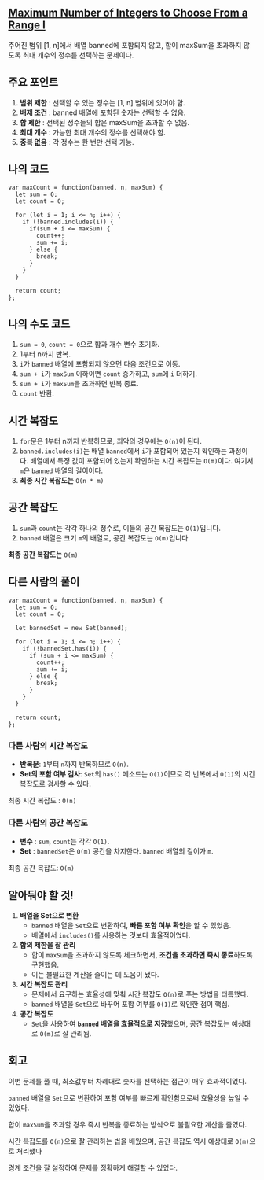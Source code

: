 ## [**Maximum Number of Integers to Choose From a Range I**](https://leetcode.com/problems/maximum-number-of-integers-to-choose-from-a-range-i/)

주어진 범위 [1, n]에서 배열 banned에 포함되지 않고, 합이 maxSum을 초과하지 않도록 최대 개수의 정수를 선택하는 문제이다.

## 주요 포인트

1. **범위 제한** : 선택할 수 있는 정수는 [1, n] 범위에 있어야 함.
2. **배제 조건** : banned 배열에 포함된 숫자는 선택할 수 없음.
3. **합 제한** : 선택된 정수들의 합은 maxSum을 초과할 수 없음.
4. **최대 개수** : 가능한 최대 개수의 정수를 선택해야 함.
5. **중복 없음** : 각 정수는 한 번만 선택 가능.

## 나의 코드

```tsx
var maxCount = function(banned, n, maxSum) {
  let sum = 0;
  let count = 0;
  
  for (let i = 1; i <= n; i++) {
    if (!banned.includes(i)) {
      if(sum + i <= maxSum) {
        count++;
        sum += i;
      } else {
        break;
      }
    }
  }
  
  return count;
};
```

## 나의 수도 코드

1. `sum = 0`, `count = 0`으로 합과 개수 변수 초기화.
2. 1부터 n까지 반복.
3. `i`가 `banned` 배열에 포함되지 않으면 다음 조건으로 이동.
4. `sum + i`가 `maxSum` 이하이면 `count` 증가하고, `sum`에 `i` 더하기.
5. `sum + i`가 `maxSum`을 초과하면 반복 종료.
6. `count` 반환.

## 시간 복잡도

1. `for`문은 1부터 n까지 반복하므로, 최악의 경우에는 `O(n)`이 된다.
2. `banned.includes(i)`는 배열 `banned`에서 `i`가 포함되어 있는지 확인하는 과정이다.
배열에서 특정 값이 포함되어 있는지 확인하는 시간 복잡도는 `O(m)`이다.
여기서 `m`은 `banned` 배열의 길이이다.
3. **최종 시간 복잡도는** `O(n * m)`

## 공간 복잡도

1. `sum`과 `count`는 각각 하나의 정수로, 이들의 공간 복잡도는 `O(1)`입니다.
2. `banned` 배열은 크기 `m`의 배열로, 공간 복잡도는 `O(m)`입니다.

**최종 공간 복잡도는** `O(m)`

## 다른 사람의 풀이

```tsx
var maxCount = function(banned, n, maxSum) {
  let sum = 0;
  let count = 0;
  
  let bannedSet = new Set(banned);
  
  for (let i = 1; i <= n; i++) {
    if (!bannedSet.has(i)) {
      if (sum + i <= maxSum) {
        count++;
        sum += i;
      } else {
        break;
      }
    }
  }
  
  return count;
};
```

### 다른 사람의 시간 복잡도

- **반복문**: `1`부터 `n`까지 반복하므로 `O(n)`.
- **Set의 포함 여부 검사**: `Set`의 `has()` 메소드는 `O(1)`이므로 각 반복에서 `O(1)`의 시간 복잡도로 검사할 수 있다.

최종 시간 복잡도 : `O(n)`

### 다른 사람의 공간 복잡도

- **변수** : `sum`, `count`는 각각 `O(1)`.
- **Set** : `bannedSet`은 `O(m)` 공간을 차지한다.
`banned` 배열의 길이가 `m`.

최종 공간 복잡도: `O(m)`

## 알아둬야 할 것!

1. **배열을 Set으로 변환**
    - `banned` 배열을 `Set`으로 변환하여, **빠른 포함 여부 확인**을 할 수 있었음.
    - 배열에서 `includes()`를 사용하는 것보다 효율적이었다.
2. **합의 제한을 잘 관리**
    - 합이 `maxSum`을 초과하지 않도록 체크하면서, **조건을 초과하면 즉시 종료**하도록 구현했음.
    - 이는 불필요한 계산을 줄이는 데 도움이 됐다.
3. **시간 복잡도 관리**
    - 문제에서 요구하는 효율성에 맞춰 시간 복잡도 `O(n)`로 푸는 방법을 터특했다.
    - `banned` 배열을 `Set`으로 바꾸어 포함 여부를 `O(1)`로 확인한 점이 핵심.
4. **공간 복잡도**
    - `Set`을 사용하여 **`banned` 배열을 효율적으로 저장**했으며, 공간 복잡도는 예상대로 `O(m)`로 잘 관리됨.

## 회고

이번 문제를 풀 때, 최소값부터 차례대로 숫자를 선택하는 접근이 매우 효과적이었다.

`banned` 배열을 `Set`으로 변환하여 포함 여부를 빠르게 확인함으로써 효율성을 높일 수 있었다.

합이 `maxSum`을 초과할 경우 즉시 반복을 종료하는 방식으로 불필요한 계산을 줄였다.

시간 복잡도를 `O(n)`으로 잘 관리하는 법을 배웠으며, 공간 복잡도 역시 예상대로 `O(m)`으로 처리했다

 경계 조건을 잘 설정하여 문제를 정확하게 해결할 수 있었다.
